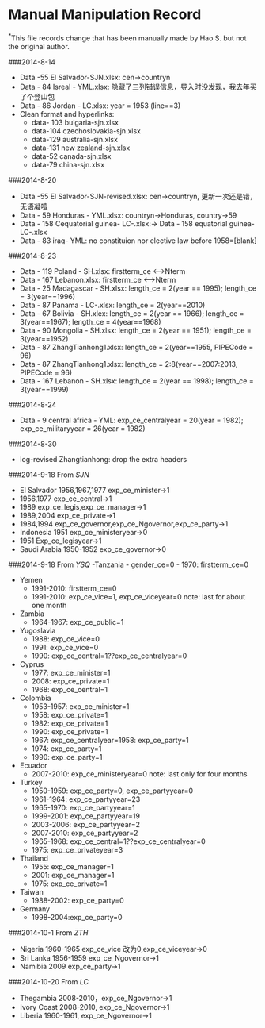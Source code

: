 Manual Manipulation Record
=======
<SUP>\*</SUP>This file records change that has been manually made by Hao S. but not the original author.

###2014-8-14
- Data -55 El Salvador-SJN.xlsx: cen->countryn
- Data - 84 Isreal - YML.xlsx: 隐藏了三列错误信息，导入时没发现，我去年买了个登山包
- Data - 86 Jordan - LC.xlsx: year = 1953 (line==3)
- Clean format and hyperlinks:
	- data- 103 bulgaria-sjn.xlsx 
	- data-104 czechoslovakia-sjn.xlsx 
	- data-129 australia-sjn.xlsx 
	- data-131 new zealand-sjn.xlsx 
	- data-52 canada-sjn.xlsx
	- data-79 china-sjn.xlsx

###2014-8-20
- Data -55 El Salvador-SJN-revised.xlsx: cen->countryn, 更新一次还是错，无语凝噎 
- Data - 59 Honduras  - YML.xlsx: countryn->Honduras, country->59
- Data - 158 Cequatorial guinea- LC-.xlsx:-> Data - 158 equatorial guinea- LC-.xlsx
- Data - 83 iraq- YML: no constituion nor elective law before 1958=[blank]

###2014-8-23
- Data - 119 Poland - SH.xlsx: firstterm_ce <-->Nterm
- Data - 167 Lebanon.xlsx: firstterm_ce <-->Nterm
- Data - 25 Madagascar - SH.xlsx: length_ce = 2(year == 1995); length_ce = 3(year==1996)
- Data - 87 Panama - LC-.xlsx: length_ce = 2(year==2010)
- Data - 67 Bolivia - SH.xlex: length_ce = 2(year == 1966); length_ce = 3(year==1967); length_ce = 4(year==1968)
- Data - 90 Mongolia - SH.xlsx: length_ce = 2(year == 1951); length_ce = 3(year==1952)
- Data - 87 ZhangTianhong1.xlsx: length_ce = 2(year==1955, PIPECode = 96)
- Data - 87 ZhangTianhong1.xlsx: length_ce = 2:8(year==2007:2013, PIPECode = 96)
- Data - 167 Lebanon - SH.xlsx: length_ce = 2(year == 1998); length_ce = 3(year==1999)

###2014-8-24
- Data - 9 central africa - YML: exp_ce_centralyear = 20(year = 1982); exp_ce_militaryyear = 26(year = 1982)

###2014-8-30
- log-revised Zhangtianhong: drop the extra headers

###2014-9-18 From *SJN*
- El Salvador 1956,1967,1977 exp_ce_minister->1
- 1956,1977 exp_ce_central->1
- 1989 exp_ce_legis,exp_ce_manager->1
- 1989,2004 exp_ce_private->1
- 1984,1994 exp_ce_governor,exp_ce_Ngovernor,exp_ce_party->1
- Indonesia 1951 exp_ce_ministeryear->0
- 1951 Exp_ce_legisyear->1
- Saudi Arabia 1950-1952 exp_ce_governor->0

###2014-9-18 From *YSQ*
-Tanzania
	- gender_ce=0
	- 1970: firstterm_ce=0
- Yemen
	- 1991-2010: firstterm_ce=0
	- 1991-2010: exp_ce_vice=1, exp_ce_viceyear=0  note: last for about one month
- Zambia
	- 1964-1967: exp_ce_public=1
- Yugoslavia
	- 1988: exp_ce_vice=0
	- 1991: exp_ce_vice=0
	- 1990: exp_ce_central=1??exp_ce_centralyear=0
- Cyprus
	- 1977: exp_ce_minister=1
	- 2008: exp_ce_private=1
	- 1968: exp_ce_central=1
- Colombia
	- 1953-1957: exp_ce_minister=1
	- 1958: exp_ce_private=1
	- 1982: exp_ce_private=1
	- 1990: exp_ce_private=1
	- 1967: exp_ce_centralyear=1958: exp_ce_party=1
	- 1974: exp_ce_party=1
	- 1990: exp_ce_party=1
- Ecuador 
	- 2007-2010: exp_ce_ministeryear=0     note: last only for four months  
- Turkey
	- 1950-1959: exp_ce_party=0, exp_ce_partyyear=0
	- 1961-1964: exp_ce_partyyear=23
	- 1965-1970: exp_ce_partyyear=1
	- 1999-2001: exp_ce_partyyear=19
	- 2003-2006: exp_ce_partyyear=2
	- 2007-2010: exp_ce_partyyear=2
	- 1965-1968: exp_ce_central=1??exp_ce_centralyear=0
	- 1975: exp_ce_privateyear=3
- Thailand
	- 1955: exp_ce_manager=1
	- 2001: exp_ce_manager=1
	- 1975: exp_ce_private=1
- Taiwan
	- 1988-2002: exp_ce_party=0
- Germany
	- 1998-2004:exp_ce_party=0

###2014-10-1 From *ZTH*
- Nigeria 1960-1965 exp_ce_vice 改为0,exp_ce_viceyear->0
- Sri Lanka 1956-1959 exp_ce_Ngovernor->1 
- Namibia 2009 exp_ce_party->1

###2014-10-20 From *LC*
- Thegambia 2008-2010，exp_ce_Ngovernor->1
- Ivory Coast 2008-2010, exp_ce_Ngovernor->1
- Liberia 1960-1961, exp_ce_Ngovernor->1




